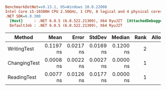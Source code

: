 ``` ini

BenchmarkDotNet=v0.13.1, OS=Windows 10.0.22000
Intel Core i5-10300H CPU 2.50GHz, 1 CPU, 8 logical and 4 physical cores
.NET SDK=6.0.300
  [Host]     : .NET 6.0.5 (6.0.522.21309), X64 RyuJIT  [AttachedDebugger]
  DefaultJob : .NET 6.0.5 (6.0.522.21309), X64 RyuJIT


```
|       Method |      Mean |     Error |    StdDev |    Median | Rank | Allocated |
|------------- |----------:|----------:|----------:|----------:|-----:|----------:|
|  WritingTest | 0.1197 ns | 0.0217 ns | 0.0169 ns | 0.1200 ns |    2 |         - |
| ChangingTest | 0.0008 ns | 0.0022 ns | 0.0027 ns | 0.0000 ns |    1 |         - |
|  ReadingTest | 0.0077 ns | 0.0126 ns | 0.0177 ns | 0.0000 ns |    1 |         - |

